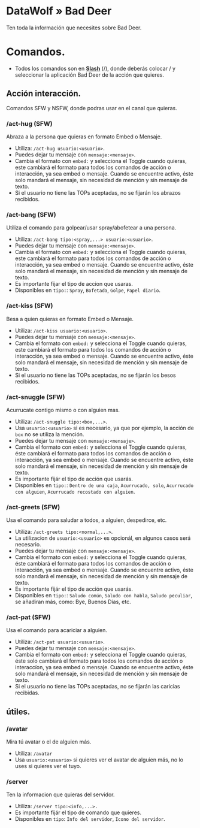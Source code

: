 # DataWolf » Bad Deer
Ten toda la información que necesites sobre Bad Deer.

# Comandos.
- Todos los comandos son en [**Slash**](https://discord.com/blog/slash-commands-are-here) (/), donde deberás colocar / y seleccionar la aplicación Bad Deer de la acción que quieres.
## Acción interacción.
Comandos SFW y NSFW, donde podras usar en el canal que quieras.
### /act-hug (SFW)
Abraza a la persona que quieras en formato Embed o Mensaje.
- Utiliza: `/act-hug usuario:<usuario>`.
- Puedes dejar tu mensaje con `mensaje:<mensaje>`.
- Cambia el formato con `embed:` y selecciona el Toggle cuando quieras, este cambiará el formato para todos los comandos de acción o interacción, ya sea embed o mensaje. Cuando se encuentre activo, éste solo mandará el mensaje, sin necesidad de mención y sín mensaje de texto.
- Si el usuario no tiene las TOPs aceptadas, no se fijarán los abrazos recibidos.
### /act-bang (SFW)
Utiliza el comando para golpear/usar spray/abofetear a una persona.
- Utiliza: `/act-bang tipo:<spray,...> usuario:<usuario>`.
- Puedes dejar tu mensaje con `mensaje:<mensaje>`.
- Cambia el formato con `embed:` y selecciona el Toggle cuando quieras, este cambiará el formato para todos los comandos de acción o interacción, ya sea embed o mensaje. Cuando se encuentre activo, éste solo mandará el mensaje, sin necesidad de mención y sín mensaje de texto.
- Es importante fijar el tipo de accion que usaras.
- Disponibles en `tipo:`: `Spray`, `Bofetada`, `Golpe`, `Papel diario`.
### /act-kiss (SFW)
Besa a quien quieras en formato Embed o Mensaje.
- Utiliza: `/act-kiss usuario:<usuario>`.
- Puedes dejar tu mensaje con `mensaje:<mensaje>`.
- Cambia el formato con `embed:` y selecciona el Toggle cuando quieras, este cambiará el formato para todos los comandos de acción o interacción, ya sea embed o mensaje. Cuando se encuentre activo, éste solo mandará el mensaje, sin necesidad de mención y sín mensaje de texto.
- Si el usuario no tiene las TOPs aceptadas, no se fijarán los besos recibidos.
### /act-snuggle (SFW)
Acurrucate contigo mismo o con alguien mas.
- Utiliza: `/act-snuggle tipo:<box,...>`.
- Usa `usuario:<usuario>` si es necesario, ya que por ejemplo, la acción de `box` no se utiliza la mención.
- Puedes dejar tu mensaje con `mensaje:<mensaje>`.
- Cambia el formato con `embed:` y selecciona el Toggle cuando quieras, éste cambiará el formato para todos los comandos de acción o interacción, ya sea embed o mensaje. Cuando se encuentre activo, éste solo mandará el mensaje, sin necesidad de mención y sín mensaje de texto.
- Es importante fijár el tipo de acción que usarás.
- Disponibles en `tipo:`: `Dentro de una caja`, `Acurrucado, solo`, `Acurrucado con alguien`, `Acurrucado recostado con alguien`.
### /act-greets (SFW)
Usa el comando para saludar a todos, a alguien, despedirce, etc.
- Utiliza: `/act-greets tipo:<normal,...>`.
- La utilizacion de `usuario:<usuario>` es opcionál, en algunos casos será necesario.
- Puedes dejar tu mensaje con `mensaje:<mensaje>`.
- Cambia el formato con `embed:` y selecciona el Toggle cuando quieras, éste cambiará el formato para todos los comandos de acción o interacción, ya sea embed o mensaje. Cuando se encuentre activo, éste solo mandará el mensaje, sin necesidad de mención y sín mensaje de texto.
- Es importante fijár el tipo de acción que usarás.
- Disponibles en `tipo:`: `Saludo común`, `Saludo con habla`, `Saludo peculiar`, se añadiran más, como: Bye, Buenos Dias, etc.
### /act-pat (SFW)
Usa el comando para acariciar a alguien.
- Utiliza: `/act-pat usuario:<usuario>`.
- Puedes dejar tu mensaje con `mensaje:<mensaje>`.
- Cambia el formato con `embed:` y selecciona el Toggle cuando quieras, éste solo cambiará el formato para todos los comandos de acción o interaccíon, ya sea embed o mensaje. Cuando se encuentre activo, éste solo mandará el mensaje, sin necesidad de mención y sín mensaje de texto.
- Si el usuario no tiene las TOPs aceptadas, no se fijarán las caricias recibidas.
## útiles.
### /avatar
Mira tú avatar o el de alguien más.
- Utiliza: `/avatar`
- Usa `usuario:<usuario>` si quieres ver el avatar de alguien más, no lo uses si quieres ver el tuyo.
### /server
Ten la informacion que quieras del servidor.
- Utiliza: `/server tipo:<info,...>.`
- Es importante fijár el tipo de comando que quieres.
- Disponibles en `tipo`: `Info del servidor`, `Icono del servidor`.
